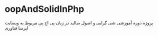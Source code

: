 # oopAndSolidInPhp
پروژه دوره آموزشی شی گرایی و اصول سالید در زبان پی اچ پی مربوط به وبسایت ایرسا فناوری
